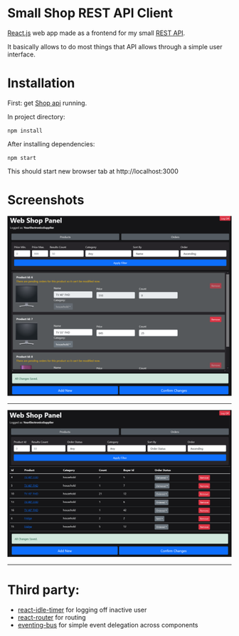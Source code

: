 # Small Shop REST API Client
[React.js](https://reactjs.org/) web app made as a frontend for my small [REST API](https://github.com/t-cel/Small-Shop-REST-API).

It basically allows to do most things that API allows through a simple user interface.

# Installation
First: get [Shop api](https://github.com/t-cel/Small-Shop-REST-API) running.

In project directory:

    npm install
   
   After installing dependencies:

    npm start
This should start new browser tab at http://localhost:3000

# Screenshots

![](github/3.png?) 
___
![](github/4.png?) 
___
# Third party:
- [react-idle-timer](https://github.com/SupremeTechnopriest/react-idle-timer) for logging off inactive user
- [react-router](https://github.com/ReactTraining/react-router) for routing
- [eventing-bus](https://github.com/arkency/event-bus) for simple event delegation across components